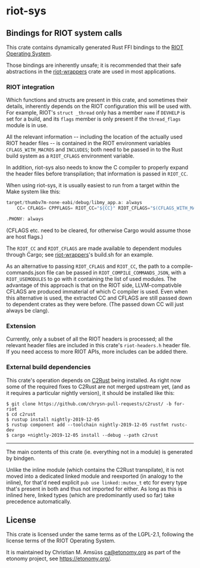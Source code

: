 <!-- WARNING: README.md is auto-generated using `cargo readme`, don't modify that file -->

# riot-sys

## Bindings for RIOT system calls

This crate contains dynamically generated Rust FFI bindings to the [RIOT
Operating System](https://riot-os.org/).

Those bindings are inherently unsafe; it is recommended that their safe
abstractions in the [riot-wrappers] crate are used in most applications.

[riot-wrappers]: https://crates.io/crates/riot-wrappers

### RIOT integration

Which functions and structs are present in this crate, and sometimes their
details, inherently depends on the RIOT configuration this will be used with.
For example, RIOT's `struct _thread` only has a member `name` if `DEVHELP` is
set for a build, and its `flags` member is only present if the `thread_flags`
module is in use.

All the relevant information -- including the location of the actually used
RIOT header files -- is contained in the RIOT environment variables
`CFLAGS_WITH_MACROS` and `INCLUDES`; both need to be passed in to the Rust
build system as a `RIOT_CFLAGS` environment variable.

In addition, riot-sys also needs to know the C compiler to properly expand the
header files before transpilation; that information is passed in `RIOT_CC`.

When using riot-sys, it is usually easiest to run from a target within the Make
system like this:

~~~~rust
target/thumbv7m-none-eabi/debug/libmy_app.a: always
	CC= CFLAGS= CPPFLAGS= RIOT_CC="${CC}" RIOT_CFLAGS="$(CFLAGS_WITH_MACROS) $(INCLUDES)" cargo build --target thumbv7m-none-eabi

.PHONY: always
~~~~

(CFLAGS etc. need to be cleared, for otherwise Cargo would assume those are
host flags.)


The `RIOT_CC` and `RIOT_CFLAGS` are made available to dependent modules through
Cargo; see [riot-wrappers]'s build.sh for an example.


As an alternative to passing `RIOT_CFLAGS` and `RIOT_CC`, the path to a
compile-commands.json file can be passed in `RIOT_COMPILE_COMMANDS_JSON`, with
a `RIOT_USEMODULES` to go with it containing the list of used modules. The advantage of this
approach is that on the RIOT side, LLVM-compativble CFLAGS are produced immaterial of which C
compiler is used. Even when this alternative is used, the extracted CC and CFLAGS are still
passed down to dependent crates as they were before. (The passed down CC will just always be
clang).

### Extension

Currently, only a subset of all the RIOT headers is processed; all the relevant
header files are included in this crate's `riot-headers.h` header file. If you
need access to more RIOT APIs, more includes can be added there.

### External build dependencies

This crate's operation depends on [C2Rust] being installed.
As right now some of the required fixes to C2Rust are not merged upstream yet,
(and as it requires a particular nightly version),
it should be installed like this:

    $ git clone https://github.com/chrysn-pull-requests/c2rust/ -b for-riot
    $ cd c2rust
    $ rustup install nightly-2019-12-05
    $ rustup component add --toolchain nightly-2019-12-05 rustfmt rustc-dev
    $ cargo +nightly-2019-12-05 install --debug --path c2rust

[C2Rust]: https://c2rust.com/

---

The main contents of this crate (ie. everything not in a module) is generated by bindgen.

Unlike the inline module (which contains the C2Rust transpilate), it is not moved into a
dedicated linked module and reexported (in analogy to the inline), for that'd need explicit
`pub use linked::mutex_t` etc for every type that's present in both and thus not imported for
either. As long as this is inlined here, linked types (which are predominantly used so far)
take precedence automatically.

License
-------

This crate is licensed under the same terms as of the LGPL-2.1, following the
license terms of the RIOT Operating System.

It is maintained by Christian M. Amsüss <ca@etonomy.org> as part of the etonomy
project, see <https://etonomy.org/>.
